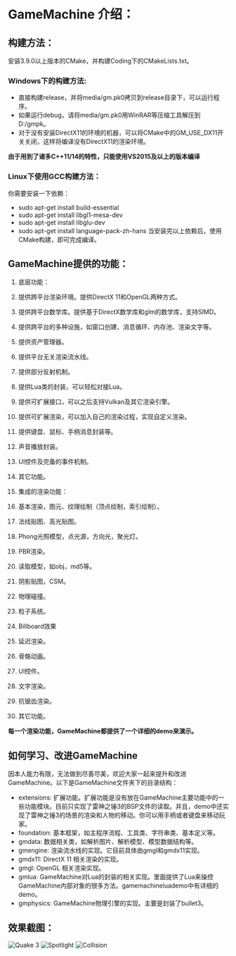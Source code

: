 # GameMachine 介绍：

## 构建方法：
安装3.9.0以上版本的CMake，并构建Coding下的CMakeLists.txt。

### Windows下的构建方法:
* 直接构建release，并将media/gm.pk0拷贝到release目录下，可以运行程序。
* 如果运行debug，请将media/gm.pk0用WinRAR等压缩工具解压到D:/gmpk。
* 对于没有安装DirectX11的环境的机器，可以将CMake中的GM_USE_DX11开关关闭，这样将编译没有DirectX11的渲染环境。

**由于用到了诸多C++11/14的特性，只能使用VS2015及以上的版本编译**

### Linux下使用GCC构建方法：
你需要安装一下依赖：
* sudo apt-get install build-essential
* sudo apt-get install libgl1-mesa-dev
* sudo apt-get install libglu-dev
* sudo apt-get install language-pack-zh-hans
当安装完以上依赖后，使用CMake构建，即可完成编译。

## GameMachine提供的功能：
1. 底层功能：
  1. 提供跨平台渲染环境。提供DirectX 11和OpenGL两种方式。
  1. 提供跨平台数学库。提供基于DirectX数学库和glm的数学库，支持SIMD。
  1. 提供跨平台的多种设施，如窗口创建、消息循环、内存池、渲染文字等。
  1. 提供资产管理器。
  1. 提供平台无关渲染流水线。
  1. 提供部分反射机制。
  1. 提供Lua类的封装，可以轻松对接Lua。
  1. 提供可扩展接口，可以之后支持Vulkan及其它渲染引擎。
  1. 提供可扩展渲染，可以加入自己的渲染过程，实现自定义渲染。
  1. 提供键盘、鼠标、手柄消息封装等。
  1. 声音播放封装。
  1. UI控件及完备的事件机制。
  1. 其它功能。

1. 集成的渲染功能：
  1. 基本渲染，图元、纹理绘制（顶点绘制，索引绘制）。
  1. 法线贴图、高光贴图。
  1. Phong光照模型，点光源，方向光，聚光灯。
  1. PBR渲染。
  1. 读取模型，如obj，md5等。
  1. 阴影贴图，CSM。
  1. 物理碰撞。
  1. 粒子系统。
  1. Billboard效果
  1. 延迟渲染。
  1. 骨骼动画。
  1. UI控件。
  1. 文字渲染。
  1. 抗锯齿渲染。
  1. 其它功能。
  
  **每一个渲染功能，GameMachine都提供了一个详细的demo来演示。**

## 如何学习、改进GameMachine
  因本人能力有限，无法做到尽善尽美，欢迎大家一起来提升和改进GameMachine。以下是GameMachine文件夹下的目录结构：
  * extensions: 扩展功能。扩展功能是没有放在GameMachine主要功能中的一些功能模块。目前只实现了雷神之锤3的BSP文件的读取。并且，demo中还实现了雷神之锤3的场景的渲染和人物的移动。你可以用手柄或者键盘来移动玩家。
  * foundation: 基本框架，如主程序流程、工具类、字符串类、基本定义等。
  * gmdata: 数据相关类，如解析图片、解析模型、模型数据结构等。
  * gmengine: 渲染流水线的实现。它目前具体由gmgl和gmdx11实现。
  * gmdx11: DirectX 11 相关渲染的实现。
  * gmgl: OpenGL 相关渲染实现。
  * gmlua: GameMachine对Lua的封装的相关实现。里面提供了Lua来操控GameMachine内部对象的很多方法。gamemachineluademo中有详细的demo。
  * gmphysics: GameMachine物理引擎的实现。主要是封装了bullet3。

## 效果截图：
![Quake 3](https://github.com/Froser/gamemachine/blob/master/manual/pic/1.png)
![Spotlight](https://github.com/Froser/gamemachine/blob/master/manual/pic/2.png)
![Collision](https://github.com/Froser/gamemachine/blob/master/manual/pic/3.png)